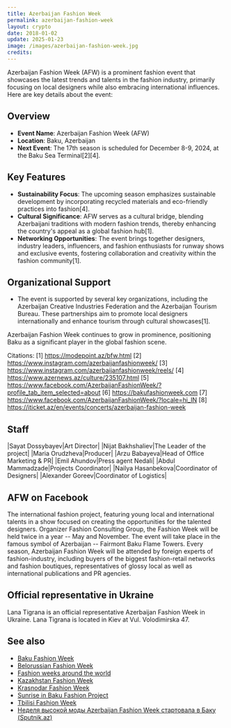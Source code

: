 ```yaml
---
title: Azerbaijan Fashion Week
permalink: azerbaijan-fashion-week
layout: crypto
date: 2018-01-02
update: 2025-01-23
image: /images/azerbaijan-fashion-week.jpg
credits:
---
```


Azerbaijan Fashion Week (AFW) is a prominent fashion event that showcases the latest trends and talents in the fashion industry, primarily focusing on local designers while also embracing international influences. Here are key details about the event:

## Overview
- **Event Name**: Azerbaijan Fashion Week (AFW)
- **Location**: Baku, Azerbaijan
- **Next Event**: The 17th season is scheduled for December 8-9, 2024, at the Baku Sea Terminal[2][4].

## Key Features
- **Sustainability Focus**: The upcoming season emphasizes sustainable development by incorporating recycled materials and eco-friendly practices into fashion[4].
- **Cultural Significance**: AFW serves as a cultural bridge, blending Azerbaijani traditions with modern fashion trends, thereby enhancing the country's appeal as a global fashion hub[1].
- **Networking Opportunities**: The event brings together designers, industry leaders, influencers, and fashion enthusiasts for runway shows and exclusive events, fostering collaboration and creativity within the fashion community[1].

## Organizational Support
- The event is supported by several key organizations, including the Azerbaijan Creative Industries Federation and the Azerbaijan Tourism Bureau. These partnerships aim to promote local designers internationally and enhance tourism through cultural showcases[1].

Azerbaijan Fashion Week continues to grow in prominence, positioning Baku as a significant player in the global fashion scene.

Citations:
[1] https://modepoint.az/bfw.html
[2] https://www.instagram.com/azerbaijanfashionweek/
[3] https://www.instagram.com/azerbaijanfashionweek/reels/
[4] https://www.azernews.az/culture/235107.html
[5] https://www.facebook.com/AzerbaijanFashionWeek/?profile_tab_item_selected=about
[6] https://bakufashionweek.com
[7] https://www.facebook.com/AzerbaijanFashionWeek/?locale=hi_IN
[8] https://iticket.az/en/events/concerts/azerbaijan-fashion-week

## Staff

|Sayat Dossybayev|Art Director|
|Nijat Bakhshaliev|The Leader of the project|
|Maria Orudzheva|Producer|
|Arzu Babayeva|Head of Office Marketing & PR|
|Emil Ahundov|Press agent Nedali|
|Abdul Mammadzade|Projects Coordinator|
|Nailya Hasanbekova|Coordinator of Designers|
|Alexander Goreev|Coordinator of Logistics|

## AFW on Facebook

The international fashion project, featuring young local and international talents in a show focused on creating the opportunities for the talented designers. Organizer Fashion Consulting Group, the Fashion Week will be held twice in a year -- May and November. The event will take place in the famous symbol of Azerbaijan -- Fairmont Baku Flame Towers. Every season, Azerbaijan Fashion Week will be attended by foreign experts of fashion-industry, including buyers of the biggest fashion-retail networks and fashion boutiques, representatives of glossy local as well as international publications and PR agencies.

## Official representative in Ukraine

Lana Tigrana is an official representative Azerbaijan Fashion Week in Ukraine. Lana Tigrana is located in Kiev at Vul. Volodimirska 47.

## See also

+ [Baku Fashion Week](baku-fashion-week)
+ [Belorussian Fashion Week](belorussian-fashion-week)
+ [Fashion weeks around the world](fashion-weeks-around-the-world)
+ [Kazakhstan Fashion Week](kazakhstan-fashion-week)
+ [Krasnodar Fashion Week](krasnodar-fashion-week)
+ [Sunrise in Baku Fashion Project](sunrise-in-baku-fashion-project)
+ [Tbilisi Fashion Week](tbilisi-fashion-week)
+ [Неделя высокой моды Azerbaijan Fashion Week стартовала в Баку (Sputnik.az)](https://ru.sputnik.az/photo/20180518/415389130/azerbaijan-fashion-week-nedelja-mody-foto.html)
